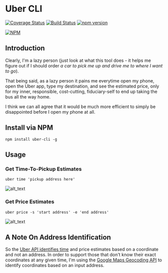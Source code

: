 # Uber CLI
[![Coverage Status](https://coveralls.io/repos/github/jaebradley/uber-cli/badge.svg?branch=master)](https://coveralls.io/github/jaebradley/uber-cli?branch=master)
[![Build Status](https://travis-ci.org/jaebradley/uber-cli.svg?branch=master)](https://travis-ci.org/jaebradley/uber-cli)
[![npm version](https://badge.fury.io/js/uber-cli.svg)](https://badge.fury.io/js/uber-cli)

[![NPM](https://nodei.co/npm/uber-cli.png?downloads=true&downloadRank=true&stars=true)](https://nodei.co/npm/uber-cli/)

## Introduction
Clearly, I'm a lazy person (just look at what this tool does - it helps me
figure out if I should order *a car to pick me up and drive me to where I want to go*).

That being said, as a lazy person it pains me everytime open my phone,
open the Uber app, type my destination, and see the estimated price, only for
my inner, responsible, cost-cutting, fiduciary-self to end up taking the bus
all the way home.

I think we can all agree that it would be much more efficient to simply be disappointed
before I open my phone at all.

## Install via NPM
```
npm install uber-cli -g
```

## Usage

### Get Time-To-Pickup Estimates
```
uber time 'pickup address here'
```
![alt_text](http://imgur.com/9k16YDl.png)

### Get Price Estimates
```
uber price -s 'start address' -e 'end address'
```
![alt_text](http://imgur.com/2QLJCSw.png)

## A Note On Address Identification
So the [Uber API identifies time](https://developer.uber.com/docs/riders/references/api/v1.2/estimates-time-get) and price estimates based on a coordinate and not an address. In order to support those
that don't know their exact coordinates at any given time, I'm using the [Google Maps Geocoding API](https://developers.google.com/maps/documentation/geocoding/intro) to identify coordinates based on an input address.

